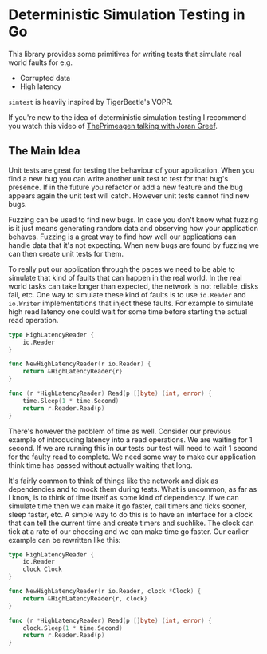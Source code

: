 # Deterministic Simulation Testing in Go

This library provides some primitives for writing tests that simulate real world faults for e.g.
- Corrupted data
- High latency

`simtest` is heavily inspired by TigerBeetle's VOPR.

If you're new to the idea of deterministic simulation testing I recommend you watch this video
of [ThePrimeagen talking with Joran Greef](https://www.youtube.com/watch?v=sC1B3d9C_sI).

## The Main Idea

Unit tests are great for testing the behaviour of your application. When you find a new bug you
can write another unit test to test for that bug's presence. If in the future you refactor or
add a new feature and the bug appears again the unit test will catch. However unit tests cannot
find new bugs.

Fuzzing can be used to find new bugs. In case you don't know what fuzzing is it just means
generating random data and observing how your application behaves. Fuzzing is a great way to find
how well our applications can handle data that it's not expecting. When new bugs are found by
fuzzing we can then create unit tests for them. 

To really put our application through the paces we need to be able to simulate that kind of faults
that can happen in the real world. In the real world tasks can take longer than expected, the
network is not reliable, disks fail, etc. One way to simulate these kind of faults is to use
`io.Reader` and `io.Writer` implementations that inject these faults. For example to simulate
high read latency one could wait for some time before starting the actual read operation.

```go
type HighLatencyReader {
    io.Reader
}

func NewHighLatencyReader(r io.Reader) {
    return &HighLatencyReader{r}
}

func (r *HighLatencyReader) Read(p []byte) (int, error) {
    time.Sleep(1 * time.Second)
    return r.Reader.Read(p)
}
```

There's however the problem of time as well. Consider our previous example of introducing latency
into a read operations. We are waiting for 1 second. If we are running this in our tests our test
will need to wait 1 second for the faulty read to complete. We need some way to make our application
think time has passed without actually waiting that long.

It's fairly common to think of things like the network and disk as dependencies and to mock them
during tests. What is uncommon, as far as I know, is to think of time itself as some kind of
dependency. If we can simulate time then we can make it go faster, call timers and ticks sooner,
sleep faster, etc. A simple way to do this is to have an interface for a clock that can tell the
current time and create timers and suchlike. The clock can tick at a rate of our choosing and we
can make time go faster. Our earlier example can be rewritten like this:

```go
type HighLatencyReader {
    io.Reader
    clock Clock
}

func NewHighLatencyReader(r io.Reader, clock *Clock) {
    return &HighLatencyReader{r, clock}
}

func (r *HighLatencyReader) Read(p []byte) (int, error) {
    clock.Sleep(1 * time.Second)
    return r.Reader.Read(p)
}
```
